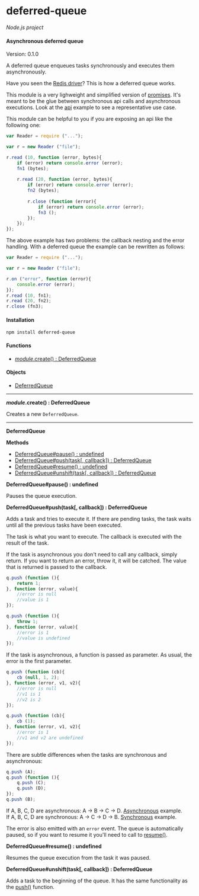 deferred-queue
==============

_Node.js project_

#### Asynchronous deferred queue ####

Version: 0.1.0

A deferred queue enqueues tasks synchronously and executes them asynchronously.

Have you seen the [Redis driver](https://github.com/mranney/node_redis)? This is how a deferred queue works.

This module is a very lighweight and simplified version of [promises](https://github.com/kriskowal/q). It's meant to be the glue between synchronous api calls and asynchronous executions. Look at the [api](https://github.com/gagle/node-deferred-queue/blob/master/examples/api.js) example to see a representative use case.

This module can be helpful to you if you are exposing an api like the following one:

```javascript
var Reader = require ("...");

var r = new Reader ("file");

r.read (10, function (error, bytes){
	if (error) return console.error (error);
	fn1 (bytes);
	
	r.read (20, function (error, bytes){
		if (error) return console.error (error);
		fn2 (bytes);
		
		r.close (function (error){
			if (error) return console.error (error);
			fn3 ();
		});
	});
});
```

The above example has two problems: the callback nesting and the error handling. With a deferred queue the example can be rewritten as follows:

```javascript
var Reader = require ("...");

var r = new Reader ("file");

r.on ("error", function (error){
	console.error (error);
});
r.read (10, fn1);
r.read (20, fn2);
r.close (fn3);
```

#### Installation ####

```
npm install deferred-queue
```

#### Functions ####

- [_module_.create() : DeferredQueue](#create)

#### Objects ####

- [DeferredQueue](#deferredqueue)

---

<a name="create"></a>
___module_.create() : DeferredQueue__

Creates a new `DeferredQueue`.

---

<a name="deferredqueue"></a>
__DeferredQueue__

__Methods__

- [DeferredQueue#pause() : undefined](#pause)
- [DeferredQueue#push(task[, callback]) : DeferredQueue](#push)
- [DeferredQueue#resume() : undefined](#resume)
- [DeferredQueue#unshift(task[, callback]) : DeferredQueue](#unshift)

<a name="pause"></a>
__DeferredQueue#pause() : undefined__

Pauses the queue execution.

<a name="push"></a>
__DeferredQueue#push(task[, callback]) : DeferredQueue__

Adds a task and tries to execute it. If there are pending tasks, the task waits until all the previous tasks have been executed.

The task is what you want to execute. The callback is executed with the result of the task.

If the task is asynchronous you don't need to call any callback, simply return. If you want to return an error, throw it, it will be catched. The value that is returned is passed to the callback.

```javascript
q.push (function (){
	return 1;
}, function (error, value){
	//error is null
	//value is 1
});
```

```javascript
q.push (function (){
	throw 1;
}, function (error, value){
	//error is 1
	//value is undefined
});
```

If the task is asynchronous, a function is passed as parameter. As usual, the error is the first parameter.

```javascript
q.push (function (cb){
	cb (null, 1, 2);
}, function (error, v1, v2){
	//error is null
	//v1 is 1
	//v2 is 2
});
```

```javascript
q.push (function (cb){
	cb (1);
}, function (error, v1, v2){
	//error is 1
	//v1 and v2 are undefined
});
```

There are subtle differences when the tasks are synchronous and asynchronous:

```javascript
q.push (A);
q.push (function (){
	q.push (C);
	q.push (D);
});
q.push (B);
```

If A, B, C, D are asynchronous: A → B → C → D. [Asynchronous](https://github.com/gagle/node-deferred-queue/blob/master/examples/asynchronous.js) example.  
If A, B, C, D are synchronous: A → C → D → B. [Synchronous](https://github.com/gagle/node-deferred-queue/blob/master/examples/synchronous.js) example.  

The error is also emitted with an `error` event. The queue is automatically paused, so if you want to resume it you'll need to call to [resume()](#resume).

<a name="resume"></a>
__DeferredQueue#resume() : undefined__

Resumes the queue execution from the task it was paused.

<a name="unshift"></a>
__DeferredQueue#unshift(task[, callback]) : DeferredQueue__

Adds a task to the beginning of the queue. It has the same functionality as the [push()](#push) function.